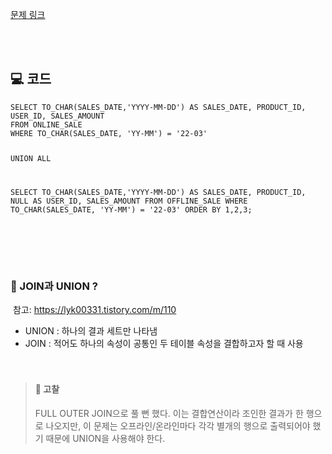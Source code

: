 <p><a href="https://school.programmers.co.kr/learn/courses/30/lessons/131537">문제 링크</a></p>
<br />
<br />

<h2 id="💻-코드">💻 코드</h2>
<pre><code class="language-sql">SELECT TO_CHAR(SALES_DATE,'YYYY-MM-DD') AS SALES_DATE, PRODUCT_ID, USER_ID, SALES_AMOUNT
FROM ONLINE_SALE
WHERE TO_CHAR(SALES_DATE, 'YY-MM') = '22-03'

UNION ALL

SELECT TO_CHAR(SALES_DATE,'YYYY-MM-DD') AS SALES_DATE, PRODUCT_ID, NULL AS USER_ID, SALES_AMOUNT
FROM OFFLINE_SALE
WHERE TO_CHAR(SALES_DATE, 'YY-MM') = '22-03'
ORDER BY 1,2,3;</code></pre>
<br />
<br />
<br />

<h3 id="🤨-join과-union-">🤨 JOIN과 UNION ?</h3>
<p><img alt="" src="https://velog.velcdn.com/images/wlsthfdl/post/9f9dade1-6f3c-40d9-8e6d-b543ba805327/image.png" />
참고: <a href="https://lyk00331.tistory.com/m/110">https://lyk00331.tistory.com/m/110</a></p>
<ul>
<li>UNION : 하나의 결과 세트만 나타냄</li>
<li>JOIN : 적어도 하나의 속성이 공통인 두 테이블 속성을 결합하고자 할 때 사용<br />
<br />
<br />


</li>
</ul>
<blockquote>
<h4 id="🔎-고찰">🔎 고찰</h4>
<p>FULL OUTER JOIN으로 풀 뻔 했다. 이는 결합연산이라 조인한 결과가 한 행으로 나오지만,
이 문제는 오프라인/온라인마다 각각 별개의 행으로 출력되어야 했기 때문에 UNION을 사용해야 한다. </p>
</blockquote>